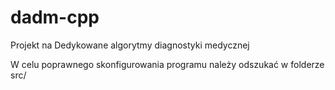 # dadm-cpp
Projekt na Dedykowane algorytmy diagnostyki medycznej

W celu poprawnego skonfigurowania programu należy odszukać w folderze src/
